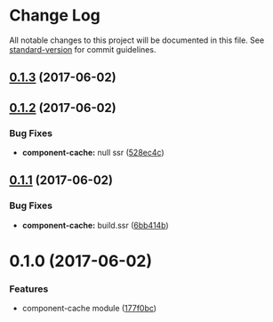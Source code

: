 # Change Log

All notable changes to this project will be documented in this file.
See [standard-version](https://github.com/conventional-changelog/standard-version) for commit guidelines.

<a name="0.1.3"></a>
## [0.1.3](https://github.com/nuxt/modules/compare/@nuxtjs/component-cache@0.1.2...@nuxtjs/component-cache@0.1.3) (2017-06-02)




<a name="0.1.2"></a>
## [0.1.2](https://github.com/nuxt/modules/compare/@nuxtjs/component-cache@0.1.1...@nuxtjs/component-cache@0.1.2) (2017-06-02)


### Bug Fixes

* **component-cache:** null ssr ([528ec4c](https://github.com/nuxt/modules/commit/528ec4c))




<a name="0.1.1"></a>
## [0.1.1](https://github.com/nuxt/modules/compare/@nuxtjs/component-cache@0.1.0...@nuxtjs/component-cache@0.1.1) (2017-06-02)


### Bug Fixes

* **component-cache:** build.ssr ([6bb414b](https://github.com/nuxt/modules/commit/6bb414b))




<a name="0.1.0"></a>
# 0.1.0 (2017-06-02)


### Features

* component-cache module ([177f0bc](https://github.com/nuxt/modules/commit/177f0bc))
